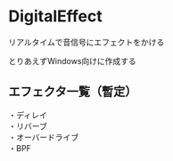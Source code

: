 # DigitalEffect

リアルタイムで音信号にエフェクトをかける

とりあえずWindows向けに作成する

## エフェクタ一覧（暫定）

・ディレイ  
・リバーブ  
・オーバードライブ  
・BPF  
